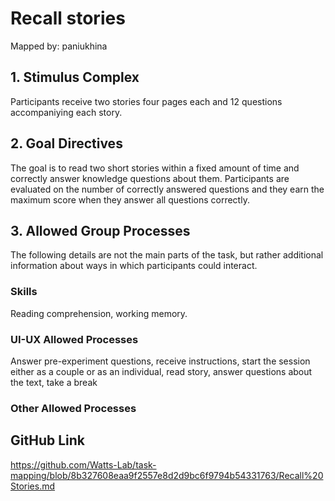 # Recall stories

Mapped by: paniukhina 

## 1. Stimulus Complex 
Participants receive two stories four pages each and 12 questions accompaniying each story.

## 2. Goal Directives 
The goal is to read two short stories within a fixed amount of time and correctly answer knowledge questions about them. Participants are evaluated on the number of correctly answered questions and they earn the maximum score when they answer all questions correctly.

## 3. Allowed Group Processes 
The following details are not the main parts of the task, but rather additional information about ways in which participants could interact.

### Skills 
Reading comprehension, working memory.

### UI-UX Allowed Processes
Answer pre-experiment questions, receive instructions, start the session either as a couple or as an individual, read story, answer questions about the text, take a break

### Other Allowed Processes

## GitHub Link 
https://github.com/Watts-Lab/task-mapping/blob/8b327608eaa9f2557e8d2d9bc6f9794b54331763/Recall%20Stories.md
